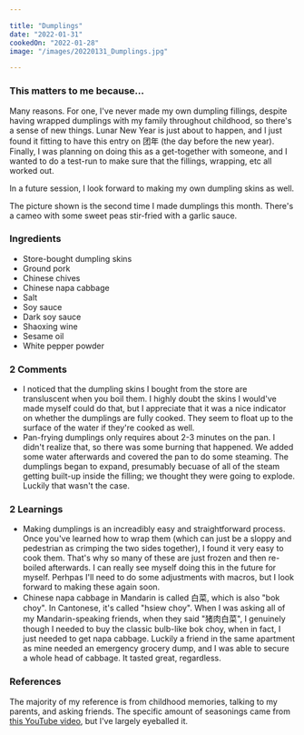 ```yaml
---

title: "Dumplings"
date: "2022-01-31"
cookedOn: "2022-01-28"
image: "/images/20220131_Dumplings.jpg"

---
```


### This matters to me because...
Many reasons. For one, I've never made my own dumpling fillings, despite having wrapped dumplings with my family throughout childhood, so there's a sense of new things. Lunar New Year is just about to happen, and I just found it fitting to have this entry on 团年 (the day before the new year). Finally, I was planning on doing this as a get-together with someone, and I wanted to do a test-run to make sure that the fillings, wrapping, etc all worked out.

In a future session, I look forward to making my own dumpling skins as well. 

The picture shown is the second time I made dumplings this month. There's a cameo with some sweet peas stir-fried with a garlic sauce. 

### Ingredients
* Store-bought dumpling skins
* Ground pork
* Chinese chives
* Chinese napa cabbage
* Salt
* Soy sauce
* Dark soy sauce
* Shaoxing wine
* Sesame oil
* White pepper powder


### 2 Comments
* I noticed that the dumpling skins I bought from the store are transluscent when you boil them. I highly doubt the skins I would've made myself could do that, but I appreciate that it was a nice indicator on whether the dumplings are fully cooked. They seem to float up to the surface of the water if they're cooked as well.
* Pan-frying dumplings only requires about 2-3 minutes on the pan. I didn't realize that, so there was some burning that happened. We added some water afterwards and covered the pan to do some steaming. The dumplings began to expand, presumably becuase of all of the steam getting built-up inside the filling; we thought they were going to explode. Luckily that wasn't the case. 

### 2 Learnings
* Making dumplings is an increadibly easy and straightforward process. Once you've learned how to wrap them (which can just be a sloppy and pedestrian as crimping the two sides together), I found it very easy to cook them. That's why so many of these are just frozen and then re-boiled afterwards. I can really see myself doing this in the future for myself. Perhpas I'll need to do some adjustments with macros, but I look forward to making these again soon. 
* Chinese napa cabbage in Mandarin is called 白菜, which is also "bok choy". In Cantonese, it's called "hsiew choy". When I was asking all of my Mandarin-speaking friends, when they said "猪肉白菜", I genuinely though I needed to buy the classic bulb-like bok choy, when in fact, I just needed to get napa cabbage. Luckily a friend in the same apartment as mine needed an emergency grocery dump, and I was able to secure a whole head of cabbage. It tasted great, regardless. 

### References
The majority of my reference is from childhood memories, talking to my parents, and asking friends. The specific amount of seasonings came from [this YouTube video](https://www.youtube.com/watch?v=ToVJ7yvYFBU), but I've largely eyeballed it.
